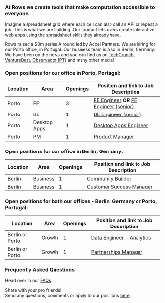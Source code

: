 ### At Rows we create tools that make computation accessible to everyone.

Imagine a spreadsheet grid where each cell can also call an API or repeat a job. This is what we are building. Our product lets users create interactive web apps using the spreadsheet skills they already have.

Rows raised a $8m series A round led by Accel Partners. We are hiring for our Porto office, in Portugal. Our business team is also in Berlin, Germany. We have been on the news and you can find us on [TechCrunch](https://tcrn.ch/2LnB1r0), [VentureBeat](https://bit.ly/2IGwgHS), [Observador (PT)](https://bit.ly/2rZV0Ar) and many other media!

### Open positions for our office in Porto, Portugal:

| Location        | Area         | Openings | Position and link to Job Description |
| --------------- | ------------ | -------- | --------------- |
|Porto            | FE           | 3        | [FE Engineer](/job%20descriptions/FE%20engineer_Porto.md) **OR** [FE Engineer (senior)](/job%20descriptions/FE%20engineer%20(senior)_Porto.md) |    
|Porto            | BE           | 1        | [BE Engineer (senior)](/job%20descriptions/BE%20engineer%20(senior)_Porto.md) |
|Porto            | Desktop Apps | 1        | [Desktop Apps Engineer](/job%20descriptions/Desktop-Apps-Engineer-(Senior)_Porto.md)
|Porto            | PM           | 1        | [Product Manager](/job%20descriptions/Product%20Manager_Porto.md)|


### Open positions for our office in Berlin, Germany:

| Location        | Area         | Openings | Position and link to Job Description |
| --------------- | ------------ | -------- | --------------- |
|Berlin           | Business     | 1        | [Community Builder](/job%20descriptions/Community%20Builder_Berlin.md)|
|Berlin           | Business     | 1        | [Customer Success Manager](/job%20descriptions/Customer%20Success%20Manager_Berlin.md)      |

### Open positions for both our offices - Berlin, Germany or Porto, Portugal:

| Location        | Area         | Openings | Position and link to Job Description |
| --------------- | ------------ | -------- | ------------------------------------ |
|Berlin or Porto  | Growth       | 1        | [Data Engineer - Analytics](/job%20descriptions/Data%20Engineer%20-%20Analytics.md)|
|Berlin or Porto  | Growth       | 1        | [Partnerships Manager](https://github.com/dashdash/hiring/blob/master/job%20descriptions/Partnerships%20Manager.md)

### Frequently Asked Questions
Head over to our [FAQs](/FAQs.md).

Share with your pro friends!  
Send any questions, comments or apply to our positions [here](mailto:join@rows.com).
